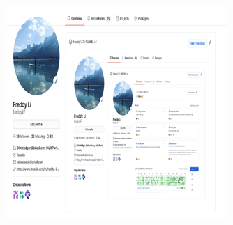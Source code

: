 <img src="https://github.com/freddyli7/freddyli7/blob/master/my_git_profile_3.png" width="900px" height="490px" alt="my_git_profile" /> 
